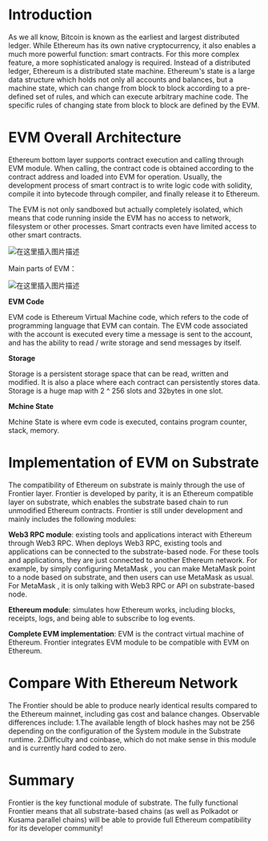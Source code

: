 # Introduction
As we all know, Bitcoin is known as the earliest and largest distributed ledger. While Ethereum has its own native cryptocurrency, it also enables a much more powerful function: smart contracts. For this more complex feature, a more sophisticated analogy is required. Instead of a distributed ledger, Ethereum is a distributed state machine. Ethereum's state is a large data structure which holds not only all accounts and balances, but a machine state, which can change from block to block according to a pre-defined set of rules, and which can execute arbitrary machine code. The specific rules of changing state from block to block are defined by the EVM.


# EVM Overall Architecture

Ethereum bottom layer supports contract execution and calling through EVM module. When calling, the contract code is obtained according to the contract address and loaded into EVM for operation. Usually, the development process of smart contract is to write logic code with solidity, compile it into bytecode through compiler, and finally release it to Ethereum.

The EVM is not only sandboxed but actually completely isolated, which means that code running inside the EVM has no access to network, filesystem or other processes. Smart contracts even have limited access to other smart contracts.

![在这里插入图片描述](https://img-blog.csdnimg.cn/59ec48be1ff14530841d6f59e338115e.png?x-oss-process=image/watermark,type_ZmFuZ3poZW5naGVpdGk,shadow_10,text_aHR0cHM6Ly9ibG9nLmNzZG4ubmV0L3l6cGJyaWdodA==,size_16,color_FFFFFF,t_70)

Main parts of EVM：

![在这里插入图片描述](https://img-blog.csdnimg.cn/96db5d3f65294eeaa6120794a7eaeae5.png?x-oss-process=image/watermark,type_ZmFuZ3poZW5naGVpdGk,shadow_10,text_aHR0cHM6Ly9ibG9nLmNzZG4ubmV0L3l6cGJyaWdodA==,size_16,color_FFFFFF,t_70)


**EVM Code**

EVM code is Ethereum Virtual Machine code, which refers to the code of programming language that EVM can contain. The EVM code associated with the account is executed every time a message is sent to the account, and has the ability to read / write storage and send messages by itself.

**Storage**

Storage is a persistent storage space that can be read, written and modified. It is also a place where each contract can persistently stores data. Storage is a huge map with 2 ^ 256 slots and 32bytes in one slot.

**Mchine State**

Mchine State is where evm code is executed, contains program counter, stack, memory.

# Implementation of EVM on Substrate

The compatibility of Ethereum on substrate is mainly through the use of  Frontier layer. Frontier is developed by parity, it is an Ethereum compatible layer on substrate, which enables the substrate based chain to run unmodified Ethereum contracts. Frontier is still under development and mainly includes the following modules:


**Web3 RPC module**: existing tools and applications interact with Ethereum through Web3 RPC. When deploys Web3 RPC, existing tools and applications can be connected to the substrate-based node. For these tools and applications, they are just connected to another Ethereum network. For example, by simply configuring MetaMask , you can make MetaMask point to a node based on substrate, and then users can use MetaMask as usual. For MetaMask , it is only talking with Web3 RPC or API on substrate-based node.


**Ethereum module**: simulates how Ethereum works, including blocks, receipts, logs, and being able to subscribe to log events.


**Complete EVM implementation**: EVM is the contract virtual machine of Ethereum. Frontier integrates EVM module to be compatible with EVM on Ethereum.

# Compare With Ethereum Network
The Frontier should be able to produce nearly identical results compared to the Ethereum mainnet, including gas cost and balance changes.
Observable differences include:
1.The available length of block hashes may not be 256 depending on the configuration of the System module in the Substrate runtime.
2.Difficulty and coinbase, which do not make sense in this module and is currently hard coded to zero.




# Summary

Frontier is the key functional module of substrate. The fully functional Frontier means that all substrate-based chains (as well as Polkadot or Kusama parallel chains) will be able to provide full Ethereum compatibility for its developer community!
